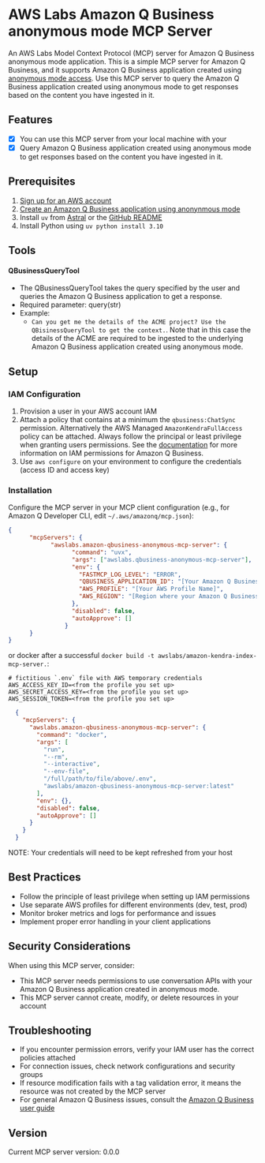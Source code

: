 # AWS Labs Amazon Q Business anonymous mode MCP Server

An AWS Labs Model Context Protocol (MCP) server for Amazon Q Business anonymous mode application. This is a simple MCP server for Amazon Q Business, and it supports Amazon Q Business application created using [anonymous mode access](https://docs.aws.amazon.com/amazonq/latest/qbusiness-ug/create-anonymous-application.html). Use this MCP server to query the Amazon Q Business application created using anonymous mode to get responses based on the content you have ingested in it.

## Features
- [x] You can use this MCP server from your local machine with your
- [x] Query Amazon Q Business application created using anonymous mode to get responses based on the content you have ingested in it.

## Prerequisites

1. [Sign up for an AWS account](https://aws.amazon.com/free/?trk=78b916d7-7c94-4cab-98d9-0ce5e648dd5f&sc_channel=ps&ef_id=Cj0KCQjwxJvBBhDuARIsAGUgNfjOZq8r2bH2OfcYfYTht5v5I1Bn0lBKiI2Ii71A8Gk39ZU5cwMLPkcaAo_CEALw_wcB:G:s&s_kwcid=AL!4422!3!432339156162!e!!g!!aws%20sign%20up!9572385111!102212379327&gad_campaignid=9572385111&gbraid=0AAAAADjHtp99c5A9DUyUaUQVhVEoi8of3&gclid=Cj0KCQjwxJvBBhDuARIsAGUgNfjOZq8r2bH2OfcYfYTht5v5I1Bn0lBKiI2Ii71A8Gk39ZU5cwMLPkcaAo_CEALw_wcB)
2. [Create an Amazon Q Business application using anonynmous mode](https://docs.aws.amazon.com/amazonq/latest/qbusiness-ug/create-anonymous-application.html)
3. Install `uv` from [Astral](https://docs.astral.sh/uv/getting-started/installation/) or the [GitHub README](https://github.com/astral-sh/uv#installation)
4. Install Python using `uv python install 3.10`

## Tools
#### QBusinessQueryTool

- The QBusinessQueryTool takes the query specified by the user and queries the Amazon Q Business application to get a response.
- Required parameter: query(str)
- Example:
    * `Can you get me the details of the ACME project? Use the QBisinessQueryTool to get the context.`. Note that in this case the details of the ACME are required to be ingested to the underlying Amazon Q Business application created using anonymous mode.

## Setup

### IAM Configuration

1. Provision a user in your AWS account IAM
2. Attach a policy that contains at a minimum the `qbusiness:ChatSync` permission. Alternatively the AWS Managed `AmazonKendraFullAccess` policy can be attached. Always follow the principal or least privilege when granting users permissions. See the [documentation](https://docs.aws.amazon.com/amazonq/latest/qbusiness-ug/security_iam_id-based-policy-examples.html#security_iam_id-based-policy-examples-application-1) for more information on IAM permissions for Amazon Q Business.
3. Use `aws configure` on your environment to configure the credentials (access ID and access key)

### Installation

Configure the MCP server in your MCP client configuration (e.g., for Amazon Q Developer CLI, edit `~/.aws/amazonq/mcp.json`):

```json
{
      "mcpServers": {
            "awslabs.amazon-qbusiness-anonymous-mcp-server": {
                  "command": "uvx",
                  "args": ["awslabs.qbusiness-anonymous-mcp-server"],
                  "env": {
                    "FASTMCP_LOG_LEVEL": "ERROR",
                    "QBUSINESS_APPLICATION_ID": "[Your Amazon Q Business application id]",
                    "AWS_PROFILE": "[Your AWS Profile Name]",
                    "AWS_REGION": "[Region where your Amazon Q Business application resides]"
                  },
                  "disabled": false,
                  "autoApprove": []
                }
      }
}
```
or docker after a successful `docker build -t awslabs/amazon-kendra-index-mcp-server.`:

```file
# fictitious `.env` file with AWS temporary credentials
AWS_ACCESS_KEY_ID=<from the profile you set up>
AWS_SECRET_ACCESS_KEY=<from the profile you set up>
AWS_SESSION_TOKEN=<from the profile you set up>
```

```json
  {
    "mcpServers": {
      "awslabs.amazon-qbusiness-anonymous-mcp-server": {
        "command": "docker",
        "args": [
          "run",
          "--rm",
          "--interactive",
          "--env-file",
          "/full/path/to/file/above/.env",
          "awslabs/amazon-qbusiness-anonymous-mcp-server:latest"
        ],
        "env": {},
        "disabled": false,
        "autoApprove": []
      }
    }
  }
```
NOTE: Your credentials will need to be kept refreshed from your host

## Best Practices

- Follow the principle of least privilege when setting up IAM permissions
- Use separate AWS profiles for different environments (dev, test, prod)
- Monitor broker metrics and logs for performance and issues
- Implement proper error handling in your client applications

## Security Considerations

When using this MCP server, consider:

- This MCP server needs permissions to use conversation APIs with your Amazon Q Business application created in anonymous mode.
- This MCP server cannot create, modify, or delete resources in your account

## Troubleshooting

- If you encounter permission errors, verify your IAM user has the correct policies attached
- For connection issues, check network configurations and security groups
- If resource modification fails with a tag validation error, it means the resource was not created by the MCP server
- For general Amazon Q Business issues, consult the [Amazon Q Business user guide](https://docs.aws.amazon.com/amazonq/latest/qbusiness-ug/what-is.html)

## Version

Current MCP server version: 0.0.0
